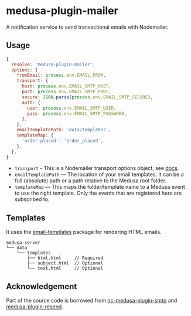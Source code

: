 # medusa-plugin-mailer

A notification service to send transactional emails with Nodemailer.

## Usage

```js
{
  resolve: 'medusa-plugin-mailer',
  options: {
    fromEmail: process.env.EMAIL_FROM,
    transport: {
      host: process.env.EMAIL_SMTP_HOST,
      port: process.env.EMAIL_SMTP_PORT,
      secure: JSON.parse(process.env.EMAIL_SMTP_SECURE),
      auth: {
        user: process.env.EMAIL_SMTP_USER,
        pass: process.env.EMAIL_SMTP_PASSWORD,
      },
    },
    emailTemplatePath: 'data/templates',
    templateMap: {
      'order.placed': 'order_placed',
    },
  },
}
```

- `transport` - This is a Nodemailer transport options object, see [docs](https://nodemailer.com/smtp/#1-single-connection).
- `emailTemplatePath` — The location of your email templates. It can be a full (absolute) path or a path relative to the Medusa root folder.
- `templateMap` — This maps the folder/template name to a Medusa event to use the right template. Only the events that are registered here are subscribed to.

## Templates

It uses the [email-templates](https://github.com/forwardemail/email-templates) package for rendering HTML emails.

```
medusa-server
└── data
    └── templates
        ├── html.html     // Required
        ├── subject.html  // Optional
        └── text.html     // Optional
```

## Acknowledgement

Part of the source code is borrowed from [nc-medusa-plugin-smtp](https://github.com/noel-chinaza/nc-medusa-plugin-smtp) and [medusa-plugin-resend](https://github.com/pevey/medusa-plugin-resend).
